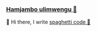### [Hamjambo ulimwengu 👋](https://www.google.com/search?q=translate+hamjambo+ulimwengu)

💬 Hi there, I write [spaghetti code 🍝](https://en.wikipedia.org/wiki/Spaghetti_code)

<!--
**robocrax/robocrax** is a ✨ _special_ ✨ repository because its `README.md` (this file) appears on your GitHub profile.

Here are some ideas to get you started:

- 🔭 I’m currently working on ...
- 🌱 I’m currently learning ...
- 👯 I’m looking to collaborate on ...
- 🤔 I’m looking for help with ...
- 💬 Ask me about ...
- 📫 How to reach me: ...
- 😄 Pronouns: ...
- ⚡ Fun fact: ...
-->
